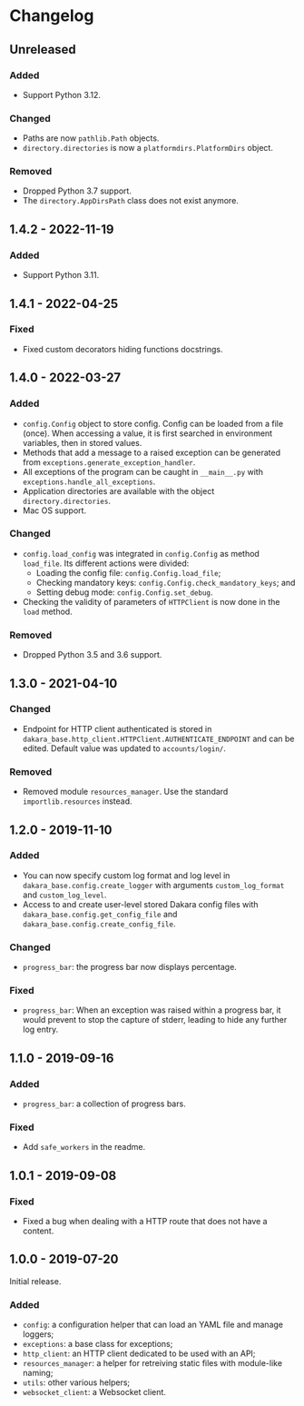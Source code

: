 # Changelog

<!---
## 0.0.1 - 1970-01-01

### Added

- New stuff.

### Changed

- Changed stuff.

### Deprecated

- Deprecated stuff.

### Removed

- Removed stuff.

### Fixed

- Fixed stuff.

### Security

- Security related fix.
-->

## Unreleased

### Added

- Support Python 3.12.

### Changed

- Paths are now `pathlib.Path` objects.
- `directory.directories` is now a `platformdirs.PlatformDirs` object.

### Removed

- Dropped Python 3.7 support.
- The `directory.AppDirsPath` class does not exist anymore.

## 1.4.2 - 2022-11-19

### Added

- Support Python 3.11.

## 1.4.1 - 2022-04-25

### Fixed

- Fixed custom decorators hiding functions docstrings.

## 1.4.0 - 2022-03-27

### Added

- `config.Config` object to store config.
  Config can be loaded from a file (once).
  When accessing a value, it is first searched in environment variables, then in stored values.
- Methods that add a message to a raised exception can be generated from `exceptions.generate_exception_handler`.
- All exceptions of the program can be caught in `__main__.py` with `exceptions.handle_all_exceptions`.
- Application directories are available with the object `directory.directories`.
- Mac OS support.

### Changed

- `config.load_config` was integrated in `config.Config` as method `load_file`.
  Its different actions were divided:
  - Loading the config file: `config.Config.load_file`;
  - Checking mandatory keys: `config.Config.check_mandatory_keys`; and
  - Setting debug mode: `config.Config.set_debug`.
- Checking the validity of parameters of `HTTPClient` is now done in the `load` method.

### Removed

- Dropped Python 3.5 and 3.6 support.

## 1.3.0 - 2021-04-10

### Changed

- Endpoint for HTTP client authenticated is stored in `dakara_base.http_client.HTTPClient.AUTHENTICATE_ENDPOINT` and can be edited.
  Default value was updated to `accounts/login/`.

### Removed

- Removed module `resources_manager`.
  Use the standard `importlib.resources` instead.

## 1.2.0 - 2019-11-10

### Added

- You can now specify custom log format and log level in `dakara_base.config.create_logger` with arguments `custom_log_format` and `custom_log_level`.
- Access to and create user-level stored Dakara config files with `dakara_base.config.get_config_file` and `dakara_base.config.create_config_file`.

### Changed

- `progress_bar`: the progress bar now displays percentage.

### Fixed

- `progress_bar`: When an exception was raised within a progress bar, it would prevent to stop the capture of stderr, leading to hide any further log entry.

## 1.1.0 - 2019-09-16

### Added

* `progress_bar`: a collection of progress bars.

### Fixed

* Add `safe_workers` in the readme.

## 1.0.1 - 2019-09-08

### Fixed

- Fixed a bug when dealing with a HTTP route that does not have a content.

## 1.0.0 - 2019-07-20

Initial release.

### Added

* `config`: a configuration helper that can load an YAML file and manage loggers;
* `exceptions`: a base class for exceptions;
* `http_client`: an HTTP client dedicated to be used with an API;
* `resources_manager`: a helper for retreiving static files with module-like naming;
* `utils`: other various helpers;
* `websocket_client`: a Websocket client.
